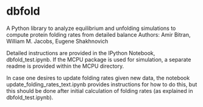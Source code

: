 # dbfold
 A Python library to analyze equilibrium and unfolding simulations to  compute protein folding rates from detailed balance
Authors: Amir Bitran, William M. Jacobs, Eugene Shakhnovich

Detailed instructions are provided in the IPython Notebook, dbfold_test.ipynb. 
If the MCPU package is used for simulation, a separate readme is provided within the
MCPU directory.

In case one desires to update folding rates given new data, the notebook
update_folding_rates_text.ipynb provides instructions for how to do this, but this should
be done after initial calculation of folding rates (as explained in 
dbfold_test.ipynb).
